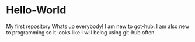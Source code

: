 # Hello-World
My first repository
Whats up everybody! I am new to got-hub. I am also new to programming so it looks like I will being using git-hub often.
